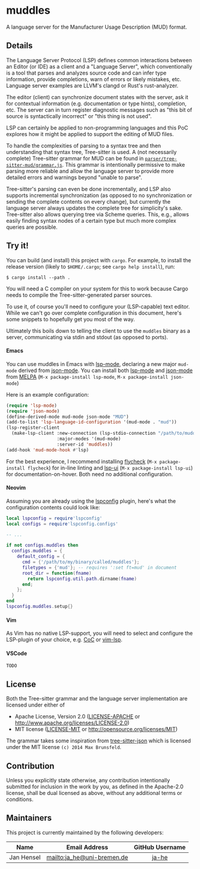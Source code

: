 # muddles

A language server for the Manufacturer Usage Description (MUD) format.

## Details

The Language Server Protocol (LSP) defines common interactions between an Editor
(or IDE) as a client and a "Language Server", which conventionally is a tool
that parses and analyzes source code and can infer type information, provide
completions, warn of errors or likely mistakes, etc.
Language server examples are LLVM's clangd or Rust's rust-analyzer.

The editor (client) can synchronize document states with the server, ask it for
contextual information (e.g. documentation or type hints), completion, etc.
The server can in turn register diagnostic messages such as "this bit of source
is syntactically incorrect" or "this thing is not used".

LSP can certainly be applied to non-programming languages and this PoC explores
how it might be applied to support the editing of MUD files.

To handle the complexities of parsing to a syntax tree and then understanding
that syntax tree, Tree-sitter is used.
A (not necessarily complete) Tree-sitter grammar for MUD can be found in
[`parser/tree-sitter-mud/grammar.js`](./parser/tree-sitter-mud/grammar.js).
This grammar is intentionally permissive to make parsing more reliable and allow
the language server to provide more detailed errors and warnings beyond "unable
to parse".

Tree-sitter's parsing can even be done incrementally, and LSP also supports
incremental synchronization (as opposed to no synchronization or sending the
complete contents on every change), but currently the language server always
updates the complete tree for simplicity's sake.
Tree-sitter also allows querying tree via Scheme queries. This, e.g., allows
easily finding syntax nodes of a certain type but much more complex queries are
possible.

## Try it!

You can build (and install) this project with `cargo`.
For example, to install the release version (likely to `$HOME/.cargo`; see
`cargo help install`), run:

    $ cargo install --path .

You will need a C compiler on your system for this to work because Cargo needs
to compile the Tree-sitter-generated parser sources.

To use it, of course you'll need to configure your (LSP-capable) text editor.
While we can't go over complete configuration in this document, here's some
snippets to hopefully get you most of the way.

Ultimately this boils down to telling the client to use the `muddles` binary as
a server, communicating via stdin and stdout (as opposed to ports).

#### Emacs

You can use muddles in Emacs with [lsp-mode], declaring a new major `mud-mode` derived from [json-mode].
You can install both [lsp-mode] and [json-mode] from [MELPA] (`M-x package-install lsp-mode`, `M-x package-install json-mode`)

Here is an example configuration:

[lsp-mode]: <https://github.com/emacs-lsp/lsp-mode>
[json-mode]: <https://github.com/joshwnj/json-mode>
[MELPA]: <https://melpa.org/#/getting-started>

```lisp
(require 'lsp-mode)
(require 'json-mode)
(define-derived-mode mud-mode json-mode "MUD")
(add-to-list 'lsp-language-id-configuration '(mud-mode . "mud"))
(lsp-register-client
  (make-lsp-client :new-connection (lsp-stdio-connection "/path/to/muddles")
                   :major-modes '(mud-mode)
                   :server-id 'muddles))
(add-hook 'mud-mode-hook #'lsp)
```

For the best experience, I recommend installing [flycheck](https://github.com/flycheck/flycheck) (`M-x package-install flycheck`) for in-line linting and [lsp-ui](https://emacs-lsp.github.io/lsp-ui/) (`M-x package-install lsp-ui`) for documentation-on-hover. Both need no additional configuration.

#### Neovim

Assuming you are already using the [lspconfig] plugin, here's what the
configuration contents could look like:

[lspconfig]: <https://github.com/neovim/nvim-lspconfig>

```lua
local lspconfig = require'lspconfig'
local configs = require'lspconfig.configs'

-- ...

if not configs.muddles then
  configs.muddles = {
    default_config = {
      cmd = {'/path/to/my/binary/called/muddles'};
      filetypes = {'mud'}; -- requires ':set ft=mud' in document
      root_dir = function(fname)
        return lspconfig.util.path.dirname(fname)
      end;
    };
  }
end
lspconfig.muddles.setup{}
```

#### Vim

As Vim has no native LSP-support, you will need to select and configure the
LSP-plugin of your choice, e.g. [CoC] or [vim-lsp].

<!-- NOTE: if anybody feels like contributing more specific instructions here, please do :^) -->

[CoC]: <https://github.com/neoclide/coc.nvim>

[vim-lsp]: <https://github.com/prabirshrestha/vim-lsp>

#### VSCode

`TODO`

## License

Both the Tree-sitter grammar and the language server implementation are licensed
under either of
* Apache License, Version 2.0
  ([LICENSE-APACHE](LICENSE-APACHE) or http://www.apache.org/licenses/LICENSE-2.0)
* MIT license
  ([LICENSE-MIT](LICENSE-MIT) or http://opensource.org/licenses/MIT)


The grammar takes some inspiration from
[tree-sitter-json](https://github.com/tree-sitter/tree-sitter-json) which is
licensed under the MIT license `(c) 2014 Max Brunsfeld`.

## Contribution

Unless you explicitly state otherwise, any contribution intentionally submitted
for inclusion in the work by you, as defined in the Apache-2.0 license, shall be
dual licensed as above, without any additional terms or conditions.

## Maintainers

This project is currently maintained by the following developers:

|    Name    |       Email Address          |            GitHub Username        |
|:----------:|:----------------------------:|:---------------------------------:|
| Jan Hensel | <mailto:ja_he@uni-bremen.de> | [ja-he](https://github.com/ja-he) |
